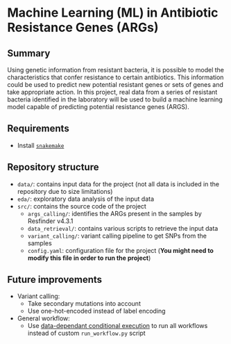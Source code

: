 # Machine Learning (ML) in Antibiotic Resistance Genes (ARGs)

## Summary

Using genetic information from resistant bacteria, it is possible to model the characteristics that confer resistance to certain antibiotics. This information could be used to predict new potential resistant genes or sets of genes and take appropriate action. In this project, real data from a series of resistant bacteria identified in the laboratory will be used to build a machine learning model capable of predicting potential resistance genes (ARGS).

## Requirements

* Install [`snakemake`](https://snakemake.readthedocs.io/en/stable/getting_started/installation.html)

## Repository structure

* `data/`: contains input data for the project (not all data is included in the repository due to size limitations)
* `eda/`: exploratory data analysis of the input data
* `src/`: contains the source code of the project
    * `args_calling/`: identifies the ARGs present in the samples by Resfinder v4.3.1
    * `data_retrieval/`: contains various scripts to retrieve the input data
    * `variant_calling/`: variant calling pipeline to get SNPs from the samples
    * `config.yaml`: configuration file for the project (**You might need to modify this file in order to run the project**)

## Future improvements

* Variant calling:
    * Take secondary mutations into account
    * Use one-hot-encoded instead of label encoding
* General workflow:
    * Use [data-dependant conditional execution](https://snakemake.readthedocs.io/en/stable/snakefiles/rules.html#data-dependent-conditional-execution) to run all workflows instead of custom `run_workflow.py` script
